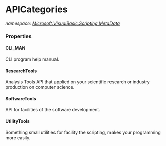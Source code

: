 ﻿# APICategories
_namespace: [Microsoft.VisualBasic.Scripting.MetaData](./index.md)_






### Properties

#### CLI_MAN
CLI program help manual.
#### ResearchTools
Analysis Tools API that applied on your scientific research or industry production on computer science.
#### SoftwareTools
API for facilities of the software development.
#### UtilityTools
Something small utilities for facility the scripting, makes your programming more easily.
